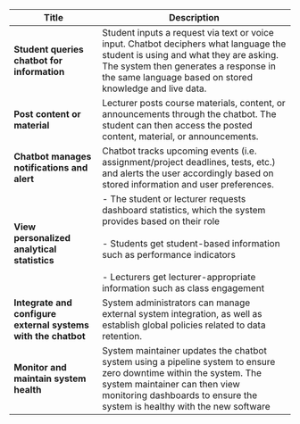 | Title                                                             | Description                                                                                                                                                                                                                                                                    |
| ----------------------------------------------------------------- | ------------------------------------------------------------------------------------------------------------------------------------------------------------------------------------------------------------------------------------------------------------------------------ |
| **Student queries chatbot for information**                                | Student inputs a request via text or voice input. Chatbot deciphers what language the student is using and what they are asking. The system then generates a response in the same language based on stored knowledge and live data.                                                  |
| **Post content or material**                                      | Lecturer posts course materials, content, or announcements through the chatbot. The student can then access the posted content, material, or announcements.                                                                                                                    |
| **Chatbot manages notifications and alert**                       | Chatbot tracks upcoming events (i.e. assignment/project deadlines, tests, etc.) and alerts the user accordingly based on stored information and user preferences.<br>                                                                                                          |
| **View personalized analytical statistics**                       | - The student or lecturer requests dashboard statistics, which the system provides based on their role<br>    <br>- Students get student-based information such as performance indicators<br>    <br>- Lecturers get lecturer-appropriate information such as class engagement |
| **Integrate and configure external systems with the chatbot<br>** | System administrators can manage external system integration, as well as establish global policies related to data retention.                                                                                                                                                  |
| **Monitor and maintain system health<br>**                        | System maintainer updates the chatbot system using a pipeline system to ensure zero downtime within the system. The system maintainer can then view monitoring dashboards to ensure the system is healthy with the new software<br>                                            |

